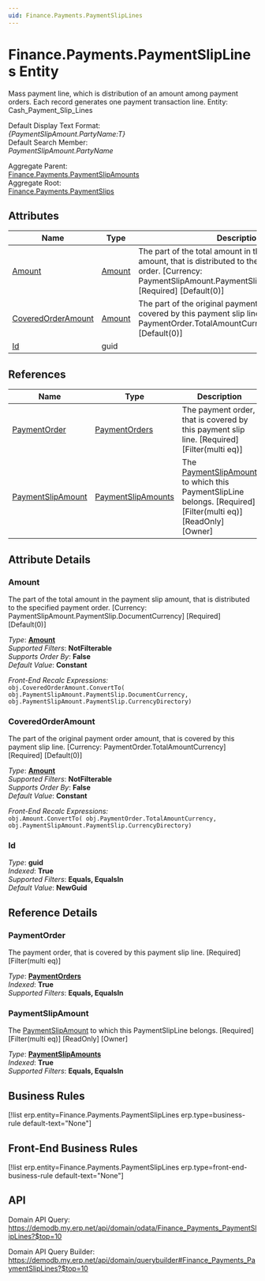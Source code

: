 ```yaml
---
uid: Finance.Payments.PaymentSlipLines
---
```

# Finance.Payments.PaymentSlipLines Entity

Mass payment line, which is distribution of an amount among payment orders. Each record generates one payment transaction line. Entity: Cash_Payment_Slip_Lines

Default Display Text Format:  
_{PaymentSlipAmount.PartyName:T}_  
Default Search Member:  
_PaymentSlipAmount.PartyName_  

Aggregate Parent:  
[Finance.Payments.PaymentSlipAmounts](Finance.Payments.PaymentSlipAmounts.md)  
Aggregate Root:  
[Finance.Payments.PaymentSlips](Finance.Payments.PaymentSlips.md)  

## Attributes

| Name | Type | Description |
| ---- | ---- | --- |
| [Amount](Finance.Payments.PaymentSlipLines.md#amount) | [Amount](../data-types.md#amount) | The part of the total amount in the payment slip amount, that is distributed to the specified payment order. [Currency: PaymentSlipAmount.PaymentSlip.DocumentCurrency] [Required] [Default(0)] 
| [CoveredOrderAmount](Finance.Payments.PaymentSlipLines.md#coveredorderamount) | [Amount](../data-types.md#amount) | The part of the original payment order amount, that is covered by this payment slip line. [Currency: PaymentOrder.TotalAmountCurrency] [Required] [Default(0)] 
| [Id](Finance.Payments.PaymentSlipLines.md#id) | guid |  

## References

| Name | Type | Description |
| ---- | ---- | --- |
| [PaymentOrder](Finance.Payments.PaymentSlipLines.md#paymentorder) | [PaymentOrders](Finance.Payments.PaymentOrders.md) | The payment order, that is covered by this payment slip line. [Required] [Filter(multi eq)] |
| [PaymentSlipAmount](Finance.Payments.PaymentSlipLines.md#paymentslipamount) | [PaymentSlipAmounts](Finance.Payments.PaymentSlipAmounts.md) | The [PaymentSlipAmount](Finance.Payments.PaymentSlipLines.md#paymentslipamount) to which this PaymentSlipLine belongs. [Required] [Filter(multi eq)] [ReadOnly] [Owner] |


## Attribute Details

### Amount

The part of the total amount in the payment slip amount, that is distributed to the specified payment order. [Currency: PaymentSlipAmount.PaymentSlip.DocumentCurrency] [Required] [Default(0)]

_Type_: **[Amount](../data-types.md#amount)**  
_Supported Filters_: **NotFilterable**  
_Supports Order By_: **False**  
_Default Value_: **Constant**  

_Front-End Recalc Expressions:_  
`obj.CoveredOrderAmount.ConvertTo( obj.PaymentSlipAmount.PaymentSlip.DocumentCurrency, obj.PaymentSlipAmount.PaymentSlip.CurrencyDirectory)`
### CoveredOrderAmount

The part of the original payment order amount, that is covered by this payment slip line. [Currency: PaymentOrder.TotalAmountCurrency] [Required] [Default(0)]

_Type_: **[Amount](../data-types.md#amount)**  
_Supported Filters_: **NotFilterable**  
_Supports Order By_: **False**  
_Default Value_: **Constant**  

_Front-End Recalc Expressions:_  
`obj.Amount.ConvertTo( obj.PaymentOrder.TotalAmountCurrency, obj.PaymentSlipAmount.PaymentSlip.CurrencyDirectory)`
### Id

_Type_: **guid**  
_Indexed_: **True**  
_Supported Filters_: **Equals, EqualsIn**  
_Default Value_: **NewGuid**  


## Reference Details

### PaymentOrder

The payment order, that is covered by this payment slip line. [Required] [Filter(multi eq)]

_Type_: **[PaymentOrders](Finance.Payments.PaymentOrders.md)**  
_Indexed_: **True**  
_Supported Filters_: **Equals, EqualsIn**  

### PaymentSlipAmount

The [PaymentSlipAmount](Finance.Payments.PaymentSlipLines.md#paymentslipamount) to which this PaymentSlipLine belongs. [Required] [Filter(multi eq)] [ReadOnly] [Owner]

_Type_: **[PaymentSlipAmounts](Finance.Payments.PaymentSlipAmounts.md)**  
_Indexed_: **True**  
_Supported Filters_: **Equals, EqualsIn**  



## Business Rules

[!list erp.entity=Finance.Payments.PaymentSlipLines erp.type=business-rule default-text="None"]

## Front-End Business Rules

[!list erp.entity=Finance.Payments.PaymentSlipLines erp.type=front-end-business-rule default-text="None"]

## API

Domain API Query:
<https://demodb.my.erp.net/api/domain/odata/Finance_Payments_PaymentSlipLines?$top=10>

Domain API Query Builder:
<https://demodb.my.erp.net/api/domain/querybuilder#Finance_Payments_PaymentSlipLines?$top=10>

